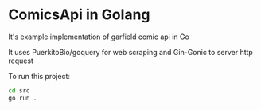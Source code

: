 # ComicsApi in Golang

It's example implementation of garfield comic api in Go

It uses PuerkitoBio/goquery for web scraping and Gin-Gonic to server http request

To run this project:

```zsh
cd src
go run .
```
